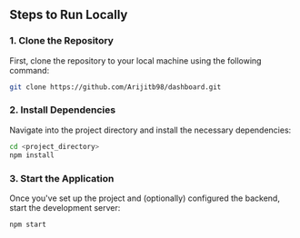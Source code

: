## Steps to Run Locally

### 1. Clone the Repository

First, clone the repository to your local machine using the following command:

```bash
git clone https://github.com/Arijitb98/dashboard.git
```

### 2. Install Dependencies

Navigate into the project directory and install the necessary dependencies:

```bash
cd <project_directory>
npm install
```

### 3. Start the Application

Once you've set up the project and (optionally) configured the backend, start the development server:

```bash
npm start
```
